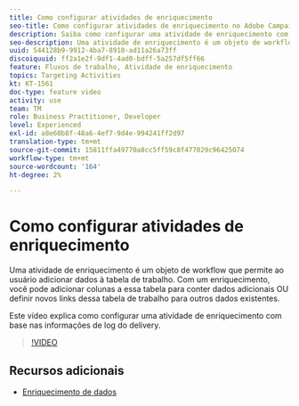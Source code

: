 ```yaml
---
title: Como configurar atividades de enriquecimento
seo-title: Como configurar atividades de enriquecimento no Adobe Campaign Classic
description: Saiba como configurar uma atividade de enriquecimento com base nas informações de log do delivery.
seo-description: Uma atividade de enriquecimento é um objeto de workflow que permite ao usuário adicionar dados à tabela de trabalho. Com um enriquecimento, você pode adicionar colunas a essa tabela para conter dados adicionais OU definir novos links dessa tabela de trabalho para outros dados existentes.   Este vídeo explica como configurar uma atividade de enriquecimento com base nas informações de log do delivery.
uuid: 544128b9-9912-4ba7-8910-ad11a26a73ff
discoiquuid: ff2a1e2f-9df1-4ad0-bdff-5a257df5ff66
feature: Fluxos de trabalho, Atividade de enriquecimento
topics: Targeting Activities
kt: KT-1561
doc-type: feature video
activity: use
team: TM
role: Business Practitioner, Developer
level: Experienced
exl-id: a8e60b8f-48a6-4ef7-9d4e-994241ff2d97
translation-type: tm+mt
source-git-commit: 15811ffa49770a8cc5ff59c8f477029c96425074
workflow-type: tm+mt
source-wordcount: '164'
ht-degree: 2%

---
```


# Como configurar atividades de enriquecimento

Uma atividade de enriquecimento é um objeto de workflow que permite ao usuário adicionar dados à tabela de trabalho. Com um enriquecimento, você pode adicionar colunas a essa tabela para conter dados adicionais OU definir novos links dessa tabela de trabalho para outros dados existentes.

Este vídeo explica como configurar uma atividade de enriquecimento com base nas informações de log do delivery.

>[!VIDEO](https://video.tv.adobe.com/v/25193?quality=12)

## Recursos adicionais

- [Enriquecimento de dados](https://docs.adobe.com/content/help/en/campaign-classic/using/automating-with-workflows/use-cases/enriching-data.html)
